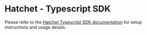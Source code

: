 # Hatchet - Typescript SDK

Please refer to the [Hatchet Typescript SDK documentation](https://docs.hatchet.run) for setup instructions and usage details.
